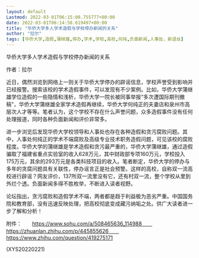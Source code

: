 ```yaml
---
layout: default
Lastmod: 2022-03-01T06:15:00.755777+00:00
date: 2022-03-01T06:14:58.619497+00:00
title: "华侨大学多人学术造假与学校停办新闻的关系"
author: "拉尔"
tags: [华侨大学,造假,蒲继雄,停办,学术,学校,高校,何纯,负面新闻,人事处，新语丝]
---
```


华侨大学多人学术造假与学校停办新闻的关系

作者：拉尔

近日，偶然浏览到网络上一则关于华侨大学停办的辟谣信息，学校声誉受到影响并已经报警。搜索该校的学术造假事件，可以发现有不少案例。比如，华侨大学蒲继雄学位造假的一些隐情和浅析，华侨大学一院长被同事举报“多次遭国际期刊撤稿”，华侨大学蒲继雄全家学术造假再继续，华侨大学何纯正的夫妻店和泉州市高层次人才等等。笔者认为，这个学校不存在什么声誉问题，众多造假事件没有任何处理报道，同时各种负面新闻和评价非常多。

进一步浏览后发现华侨大学校领导和人事处也存在各种造假和贪污腐败问题。其中，人事处何纯正的学术不端腐败及高级专业技术职务造假问题，可见该校的腐败程度。华侨大学的蒲继雄是学术造假和贪污最严重的，华侨大学蒲继雄，通过造假骗取了福建省重点实验室的收入628万元，其中财政部专项160万元，学校投入175万元，其余的293万元是各类科技项目的收入。笔者断定，华侨大学的停办与多年的贪腐问题具有关联性，停办谣言正是社会预警。这样的高校，自称双一流高校进行辟谣？网友评价，137所双一流里没有它，还有村双一流，整个学校从里到外烂个透。负面新闻多得不胜枚举，不断进入读者视野。

论坛指出，贪污腐败和造假学术不端，两者都是趋于利益极为恶劣严重。中国国务院和教育部，没有迅速反映处理，把高校彻底变成藏污纳垢之处。供广大读者进一步了解和分析！

附件：　　https://www.sohu.com/a/508465636_114988　　https://zhuanlan.zhihu.com/p/445855626　　https://www.zhihu.com/question/419275171

(XYS20220221)

